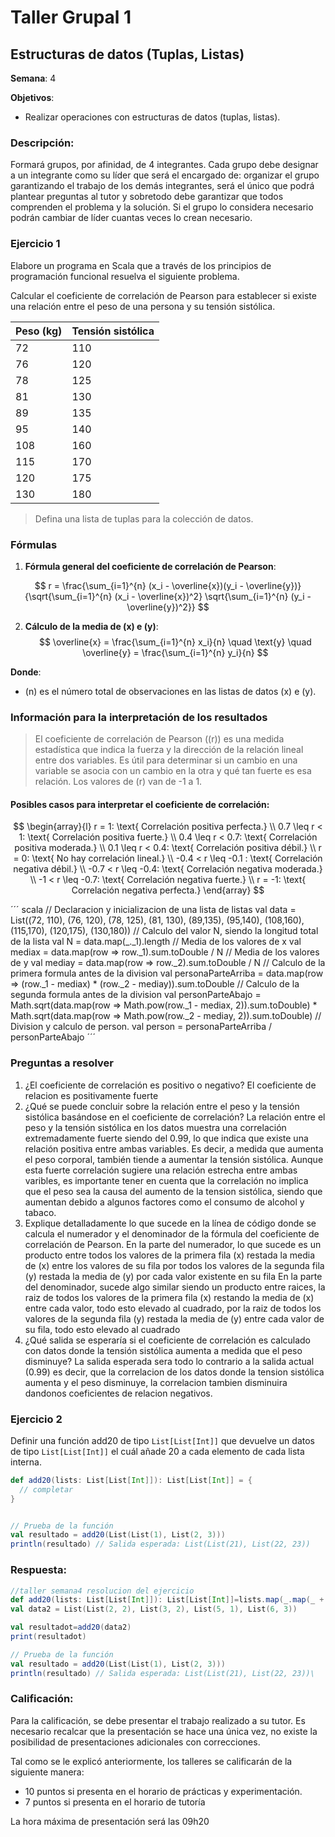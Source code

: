 # Taller Grupal  1
## Estructuras de datos (Tuplas, Listas)

**Semana**: 4

**Objetivos**:

- Realizar operaciones con estructuras de datos (tuplas, listas).

### Descripción:

Formará grupos, por afinidad, de 4 integrantes. Cada grupo debe designar a un integrante como su líder que será el encargado de: organizar el grupo garantizando el trabajo de los demás integrantes, será el único que podrá plantear preguntas al tutor y sobretodo debe garantizar que todos comprenden el problema y la solución. Si el grupo lo considera necesario podrán cambiar de líder cuantas veces lo crean necesario.

### Ejercicio 1

Elabore un programa en Scala que a través de los principios de programación funcional resuelva el siguiente problema.

Calcular el coeficiente de correlación de Pearson para establecer si existe una relación entre el peso de una persona y su tensión sistólica.

| Peso (kg) | Tensión sistólica |
|-----------|--------------------|
| 72        | 110                |
| 76        | 120                |
| 78        | 125                |
| 81        | 130                |
| 89        | 135                |
| 95        | 140                |
| 108       | 160                |
| 115       | 170                |
| 120       | 175                |
| 130       | 180                |

> Defina una lista de tuplas para la colección de datos. 


### Fórmulas

1. **Fórmula general del coeficiente de correlación de Pearson**:

$$
r = \frac{\sum_{i=1}^{n} (x_i - \overline{x})(y_i - \overline{y})}{\sqrt{\sum_{i=1}^{n} (x_i - \overline{x})^2} \sqrt{\sum_{i=1}^{n} (y_i - \overline{y})^2}}
$$

2. **Cálculo de la media de \(x\) e \(y\)**:
$$
\overline{x} = \frac{\sum_{i=1}^{n} x_i}{n} \quad \text{y} \quad \overline{y} = \frac{\sum_{i=1}^{n} y_i}{n}
$$

**Donde**:
- \(n\) es el número total de observaciones en las listas de datos \(x\) e \(y\).

### Información para la interpretación de los resultados
> El coeficiente de correlación de Pearson (\(r\)) es una medida estadística que indica la fuerza y la dirección de la relación lineal entre dos variables. Es útil para determinar si un cambio en una variable se asocia con un cambio en la otra y qué tan fuerte es esa relación. Los valores de \(r\) van de -1 a 1.

#### Posibles casos para interpretar el coeficiente de correlación:

$$
\begin{array}{l}
r = 1: \text{ Correlación positiva perfecta.} \\
0.7 \leq r < 1: \text{ Correlación positiva fuerte.} \\
0.4 \leq r < 0.7: \text{ Correlación positiva moderada.} \\
0.1 \leq r < 0.4: \text{ Correlación positiva débil.} \\
r = 0: \text{ No hay correlación lineal.} \\
-0.4 < r \leq -0.1 : \text{ Correlación negativa débil.} \\
-0.7 < r \leq -0.4: \text{ Correlación negativa moderada.} \\
-1 < r \leq -0.7: \text{ Correlación negativa fuerte.} \\
r = -1: \text{ Correlación negativa perfecta.}
\end{array}
$$

´´´ scala
// Declaracion y inicializacion de una lista de listas
val data = List((72, 110),
                (76, 120),
                (78, 125),
                (81, 130),
                (89,135),
                (95,140),
                (108,160),
                (115,170),
                (120,175),
                (130,180))
// Calculo del valor N, siendo la longitud total de la lista
val N = data.map(_._1).length
// Media de los valores de x
val mediax = data.map(row => row._1).sum.toDouble / N
// Media de los valores de y
val mediay = data.map(row => row._2).sum.toDouble / N
// Calculo de la primera formula antes de la division
val personaParteArriba = data.map(row => (row._1 - mediax) * (row._2 - mediay)).sum.toDouble
// Calculo de la segunda formula antes de la division
val personParteAbajo = Math.sqrt(data.map(row => Math.pow(row._1 - mediax, 2)).sum.toDouble) * Math.sqrt(data.map(row => Math.pow(row._2 - mediay, 2)).sum.toDouble)
// Division y calculo de person.
val person = personaParteArriba / personParteAbajo
´´´
### Preguntas a resolver
1. ¿El coeficiente de correlación es positivo o negativo?
   El coeficiente de relacion es positivamente fuerte
2. ¿Qué se puede concluir sobre la relación entre el peso y la tensión sistólica basándose en el coeficiente de correlación?
La relación entre el peso y la tensión sistólica en los datos muestra una correlación extremadamente fuerte  siendo del 0.99, lo que indica que existe una relación positiva entre ambas variables. Es decir, a medida que aumenta el peso corporal, también tiende a aumentar la tensión sistólica. Aunque esta fuerte correlación sugiere una relación estrecha entre ambas varibles, es importante tener en cuenta que la correlación no implica que el peso sea la causa del aumento de la tension sistólica, siendo que aumentan debido a algunos factores como el consumo de alcohol y tabaco.
3. Explique detalladamente lo que sucede en la línea de código donde se calcula el numerador y el denominador de la fórmula del coeficiente de correlación de Pearson.
   En la parte del numerador, lo que sucede es un producto entre todos los valores de la primera fila (x) restada la media de (x) entre los valores de su fila  por todos los valores de la segunda fila (y) restada la media de (y) por cada valor existente en su fila
   En la parte del denominador, sucede algo similar siendo un producto entre raices, la raiz de todos los valores de la primera fila (x) restando la media de (x) entre cada valor, todo esto elevado al cuadrado, por la raiz de todos los valores de la segunda fila (y) restada la media de (y) entre cada valor de su fila, todo esto elevado al cuadrado
4. ¿Qué salida se esperaría si el coeficiente de correlación es calculado con datos donde la tensión sistólica aumenta a medida que el peso disminuye?
   La salida esperada sera todo lo contrario a la salida actual (0.99) es decir, que la correlacion de los datos donde la tension sistólica aumenta y el peso disminuye, la correlacion tambien disminuira dandonos coeficientes de relacion negativos.

### Ejercicio 2
Definir una función add20 de tipo `List[List[Int]]` que devuelve un datos de tipo `List[List[Int]]` el cuál añade 20 a cada elemento de cada lista interna.

```Scala
def add20(lists: List[List[Int]]): List[List[Int]] = {
  // completar
}


// Prueba de la función
val resultado = add20(List(List(1), List(2, 3)))
println(resultado) // Salida esperada: List(List(21), List(22, 23))
```
### Respuesta:
```Scala
//taller semana4 resolucion del ejercicio
def add20(lists: List[List[Int]]): List[List[Int]]=lists.map(_.map(_ + 20)) // recibe la tupla  y con funcion map obtiene las listas repite el proceso para obtener los =valores y sumarles 20
val data2 = List(List(2, 2), List(3, 2), List(5, 1), List(6, 3))

val resultadot=add20(data2)
print(resultadot)

// Prueba de la función
val resultado = add20(List(List(1), List(2, 3)))
println(resultado) // Salida esperada: List(List(21), List(22, 23))\
```

### Calificación:

Para la calificación, se debe presentar el trabajo realizado a su tutor. Es necesario recalcar que la presentación se hace una única vez, no existe la posibilidad de presentaciones adicionales con correcciones. 

Tal como se le explicó anteriormente, los talleres se calificarán de la siguiente manera:

- 10 puntos si presenta en el horario de prácticas y experimentación.
- 7 puntos si presenta en el horario de tutoría

La hora máxima de presentación será las 09h20
